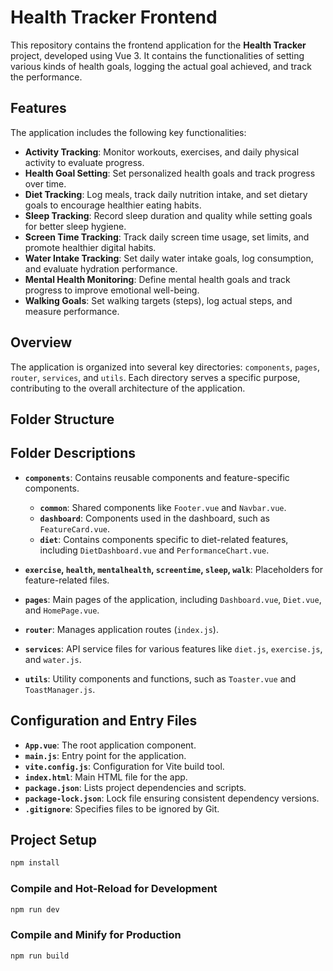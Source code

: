 # Health Tracker Frontend

This repository contains the frontend application for the **Health Tracker** project, developed using Vue 3. It contains the functionalities of setting various kinds of health goals, logging the actual goal achieved, and track the performance.

## Features

The application includes the following key functionalities:

- **Activity Tracking**: Monitor workouts, exercises, and daily physical activity to evaluate progress.
- **Health Goal Setting**: Set personalized health goals and track progress over time.
- **Diet Tracking**: Log meals, track daily nutrition intake, and set dietary goals to encourage healthier eating habits.
- **Sleep Tracking**: Record sleep duration and quality while setting goals for better sleep hygiene.
- **Screen Time Tracking**: Track daily screen time usage, set limits, and promote healthier digital habits.
- **Water Intake Tracking**: Set daily water intake goals, log consumption, and evaluate hydration performance.
- **Mental Health Monitoring**: Define mental health goals and track progress to improve emotional well-being.
- **Walking Goals**: Set walking targets (steps), log actual steps, and measure performance.

## Overview

The application is organized into several key directories: `components`, `pages`, `router`, `services`, and `utils`. Each directory serves a specific purpose, contributing to the overall architecture of the application.

## Folder Structure


## Folder Descriptions

- **`components`**: Contains reusable components and feature-specific components.
  - **`common`**: Shared components like `Footer.vue` and `Navbar.vue`.
  - **`dashboard`**: Components used in the dashboard, such as `FeatureCard.vue`.
  - **`diet`**: Contains components specific to diet-related features, including `DietDashboard.vue` and `PerformanceChart.vue`.

- **`exercise`, `health`, `mentalhealth`, `screentime`, `sleep`, `walk`**: Placeholders for feature-related files.

- **`pages`**: Main pages of the application, including `Dashboard.vue`, `Diet.vue`, and `HomePage.vue`.

- **`router`**: Manages application routes (`index.js`).

- **`services`**: API service files for various features like `diet.js`, `exercise.js`, and `water.js`.

- **`utils`**: Utility components and functions, such as `Toaster.vue` and `ToastManager.js`.

## Configuration and Entry Files

- **`App.vue`**: The root application component.
- **`main.js`**: Entry point for the application.
- **`vite.config.js`**: Configuration for Vite build tool.
- **`index.html`**: Main HTML file for the app.
- **`package.json`**: Lists project dependencies and scripts.
- **`package-lock.json`**: Lock file ensuring consistent dependency versions.
- **`.gitignore`**: Specifies files to be ignored by Git.

## Project Setup

```sh
npm install
```

### Compile and Hot-Reload for Development

```sh
npm run dev
```

### Compile and Minify for Production

```sh
npm run build
```

